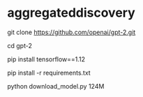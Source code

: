 # aggregateddiscovery
git clone https://github.com/openai/gpt-2.git

cd gpt-2

pip install tensorflow==1.12

pip install -r requirements.txt

python download_model.py 124M
